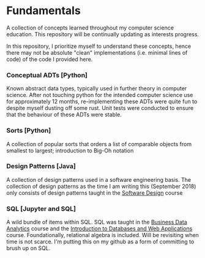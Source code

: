 # Fundamentals

A collection of concepts learned throughout my computer science education. This repository will be continually updating as interests progress.

In this repository, I prioritize myself to understand these concepts, hence there may not be absolute "clean" implementations (i.e. minimal lines of code) of the code I provided here.

### Conceptual ADTs [Python]
Known abstract data types,  typically used in further theory in computer science. After not touching python for the intended computer science use for approximately 12 months, re-implementing these ADTs were quite fun to despite myself dusting off some rust. Unit tests were conducted to ensure that the behaviour of these ADTs were stable.

### Sorts [Python]
A collection of popular sorts that orders a list of comparable objects from smallest to largest; introduction to Big-Oh notation

### Design Patterns [Java]
A collection of design patterns used in a software engineering basis. The collection of design patterns as the time I am writing this (September 2018) only consists of design patterns taught in the [Software Design](https://utsc.calendar.utoronto.ca/course/cscb07h3) course


### SQL [Jupyter and SQL]
A wild bundle of items within SQL. SQL was taught in the [Business Data Analytics](https://utsc.calendar.utoronto.ca/course/mgod30h3) course and the [Introduction to Databases and Web Applications](https://utsc.calendar.utoronto.ca/course/cscb20h3) course. Foundationally, relational algebra is included. Will be revisiting when time is not scarce. I'm putting this on my github as a form of committing to brush up on SQL.

